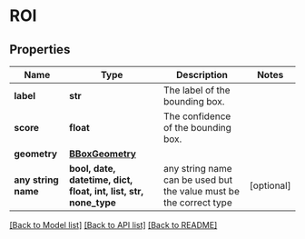 # ROI


## Properties
Name | Type | Description | Notes
------------ | ------------- | ------------- | -------------
**label** | **str** | The label of the bounding box. | 
**score** | **float** | The confidence of the bounding box. | 
**geometry** | [**BBoxGeometry**](BBoxGeometry.md) |  | 
**any string name** | **bool, date, datetime, dict, float, int, list, str, none_type** | any string name can be used but the value must be the correct type | [optional]

[[Back to Model list]](../README.md#documentation-for-models) [[Back to API list]](../README.md#documentation-for-api-endpoints) [[Back to README]](../README.md)


